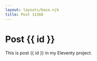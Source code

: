```yaml
---
layout: layouts/base.njk
title: Post 11368
---
```


# Post {{ id }}

This is post {{ id }} in my Eleventy project.
